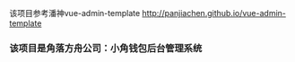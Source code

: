 该项目参考潘神vue-admin-template
http://panjiachen.github.io/vue-admin-template

### 该项目是角落方舟公司：小角钱包后台管理系统
